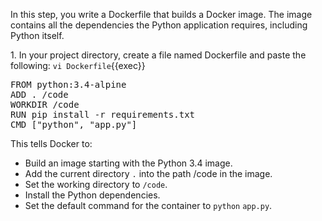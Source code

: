In this step, you write a Dockerfile that builds a Docker image. The image contains all the dependencies the Python application requires, including Python itself.

1\. In your project directory, create a file named Dockerfile and paste the following:
`vi Dockerfile`{{exec}}

<pre class="file" data-filename="Dockerfile" data-target="replace">
FROM python:3.4-alpine
ADD . /code
WORKDIR /code
RUN pip install -r requirements.txt
CMD ["python", "app.py"]
</pre>

This tells Docker to:<br>
- Build an image starting with the Python 3.4 image.
- Add the current directory `.` into the path /code in the image.
- Set the working directory to `/code`.
- Install the Python dependencies.
- Set the default command for the container to `python` `app.py`.
